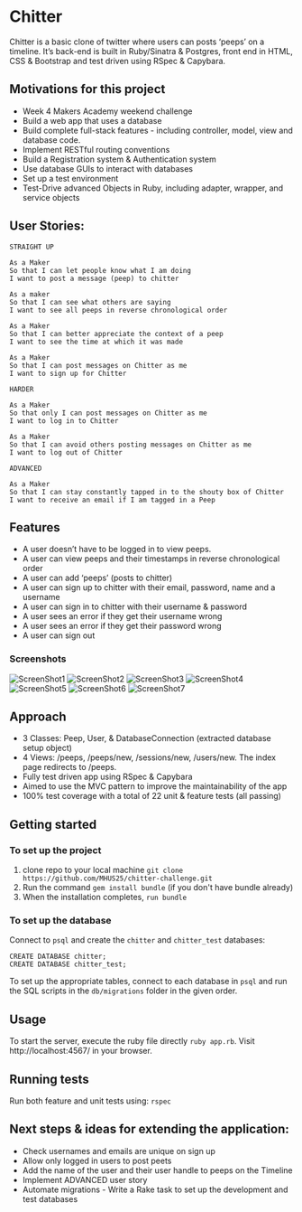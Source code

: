 # Chitter

Chitter is a basic clone of twitter where users can posts ‘peeps’ on a timeline.
It’s back-end is built in Ruby/Sinatra & Postgres, front end in HTML, CSS & Bootstrap and test driven using RSpec & Capybara.

## Motivations for this project

* Week 4 Makers Academy weekend challenge
* Build a web app that uses a database
* Build complete full-stack features - including controller, model, view and database code.
* Implement RESTful routing conventions
* Build a Registration system & Authentication system
* Use database GUIs to interact with databases
* Set up a test environment
* Test-Drive advanced Objects in Ruby, including adapter, wrapper, and service objects

## User Stories:

```
STRAIGHT UP

As a Maker
So that I can let people know what I am doing  
I want to post a message (peep) to chitter

As a maker
So that I can see what others are saying  
I want to see all peeps in reverse chronological order

As a Maker
So that I can better appreciate the context of a peep
I want to see the time at which it was made

As a Maker
So that I can post messages on Chitter as me
I want to sign up for Chitter

HARDER

As a Maker
So that only I can post messages on Chitter as me
I want to log in to Chitter

As a Maker
So that I can avoid others posting messages on Chitter as me
I want to log out of Chitter

ADVANCED

As a Maker
So that I can stay constantly tapped in to the shouty box of Chitter
I want to receive an email if I am tagged in a Peep
```

## Features

* A user doesn’t have to be logged in to view peeps.
* A user can view peeps and their timestamps in reverse chronological order
* A user can add ‘peeps’ (posts to chitter)
* A user can sign up to chitter with their email, password, name and a username
* A user can sign in to chitter with their username & password
* A user sees an error if they get their username wrong
* A user sees an error if they get their password wrong
* A user can sign out

### Screenshots

![ScreenShot1](./public/images/ScreenShot1.png)
![ScreenShot2](./public/images/ScreenShot2.png)
![ScreenShot3](./public/images/ScreenShot3.png)
![ScreenShot4](./public/images/ScreenShot4.png)
![ScreenShot5](./public/images/ScreenShot5.png)
![ScreenShot6](./public/images/ScreenShot6.png)
![ScreenShot7](./public/images/ScreenShot7.png)

## Approach

* 3 Classes: Peep, User, & DatabaseConnection (extracted database setup object)
* 4 Views: /peeps, /peeps/new, /sessions/new, /users/new. The index page redirects to /peeps.
* Fully test driven app using RSpec & Capybara
* Aimed to use the MVC pattern to improve the maintainability of the app
* 100% test coverage with a total of 22 unit & feature tests (all passing)

## Getting started

### To set up the project

1. clone repo to your local machine `git clone https://github.com/MHUS25/chitter-challenge.git`
2. Run the command `gem install bundle` (if you don't have bundle already)
3. When the installation completes, `run bundle`

### To set up the database

Connect to `psql` and create the `chitter` and `chitter_test` databases:

```
CREATE DATABASE chitter;
CREATE DATABASE chitter_test;
```

To set up the appropriate tables, connect to each database in `psql` and run the SQL scripts in the `db/migrations` folder in the given order.

## Usage

To start the server, execute the ruby file directly `ruby app.rb`.
Visit http://localhost:4567/ in your browser.

## Running tests

Run both feature and unit tests using:
`rspec`

## Next steps & ideas for extending the application:

* Check usernames and emails are unique on sign up
* Allow only logged in users to post peets
* Add the name of the user and their user handle to peeps on the Timeline
* Implement ADVANCED user story
* Automate migrations - Write a Rake task to set up the development and test databases
